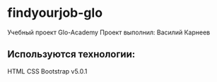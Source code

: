# findyourjob-glo
Учебный проект Glo-Academy
Проект выполнил: Василий Карнеев

## Используются технологии:
HTML
CSS
Bootstrap v5.0.1

